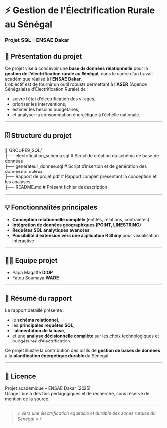 # ⚡ Gestion de l'Électrification Rurale au Sénégal  
### Projet SQL – ENSAE Dakar

## 📘 Présentation du projet  
Ce projet vise à concevoir une **base de données relationnelle** pour la **gestion de l’électrification rurale au Sénégal**, dans le cadre d’un travail académique réalisé à l’**ENSAE Dakar**.  
L’objectif est de fournir un outil robuste permettant à l’**ASER** (Agence Sénégalaise d’Électrification Rurale) de :
- suivre l’état d’électrification des villages,  
- prioriser les interventions,  
- estimer les besoins budgétaires,  
- et analyser la consommation énergétique à l’échelle nationale.

---

## 🗄️ Structure du projet

📁 GROUPE9_SQL/  
├── electrification_schema.sql # Script de création du schéma de base de données  
├── generateur_donnee.sql # Script d’insertion et de génération des données simulées  
├── Rapport de projet.pdf # Rapport complet présentant la conception et les analyses  
├── README.md # Présent fichier de description  

---

## 💡 Fonctionnalités principales
- **Conception relationnelle complète** (entités, relations, contraintes)  
- **Intégration de données géographiques (POINT, LINESTRING)**  
- **Requêtes SQL analytiques avancées**  
- **Possibilité d’extension vers une application R Shiny** pour visualisation interactive  

---

## 🧑‍💻 Équipe projet  
- Papa Magatte **DIOP**  
- Fatou Soumaya **WADE**  

---

## 🏁 Résumé du rapport  
Le rapport détaillé présente :
- le **schéma relationnel**,  
- les **principales requêtes SQL**,  
- l’**alimentation de la base**,  
- et une **analyse décisionnelle complète** sur les choix technologiques et budgétaires d’électrification.  

Ce projet illustre la contribution des outils de **gestion de bases de données** à la **planification énergétique durable** du Sénégal.

---

## 🧠 Licence  
Projet académique – ENSAE Dakar (2025)  
Usage libre à des fins pédagogiques et de recherche, sous réserve de mention de la source.

---

> _« Vers une électrification équitable et durable des zones rurales du Sénégal »_ ⚡

